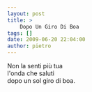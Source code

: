 ```yaml
---
layout: post
title: >
    Dopo Un Giro Di Boa
tags: []
date: 2009-06-20 22:04:00
author: pietro
---
```

Non la senti più tua<br/>l'onda che saluti<br/>dopo un sol giro di boa.
